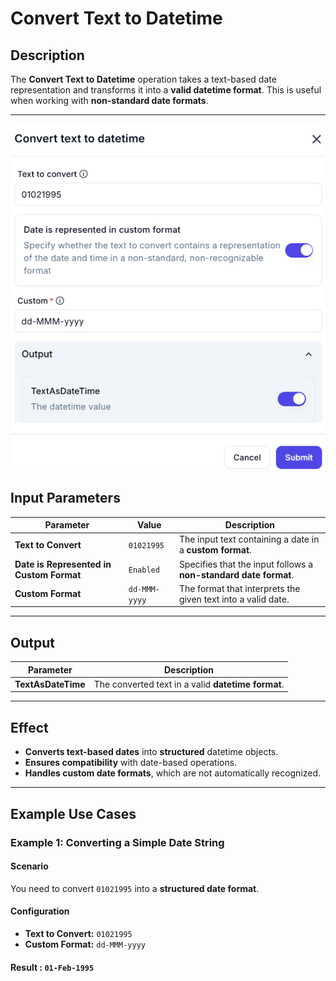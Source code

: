 # **Convert Text to Datetime**

## **Description**
The **Convert Text to Datetime** operation takes a text-based date representation and transforms it into a **valid datetime format**. This is useful when working with **non-standard date formats**.

---
![alt text](convert-text-to-datetime-1.png)

## **Input Parameters**

| Parameter                             | Value        | Description |
|---------------------------------------|-------------|-------------|
| **Text to Convert**                   | `01021995`  | The input text containing a date in a **custom format**. |
| **Date is Represented in Custom Format** | `Enabled`  | Specifies that the input follows a **non-standard date format**. |
| **Custom Format**                      | `dd-MMM-yyyy` | The format that interprets the given text into a valid date. |

---

## **Output**

| Parameter        | Description |
|-----------------|-------------|
| **TextAsDateTime** | The converted text in a valid **datetime format**. |

---

## **Effect**
- **Converts text-based dates** into **structured** datetime objects.
- **Ensures compatibility** with date-based operations.
- **Handles custom date formats**, which are not automatically recognized.

---

## **Example Use Cases**

### **Example 1: Converting a Simple Date String**

#### **Scenario**

You need to convert `01021995` into a **structured date format**.

#### **Configuration**

- **Text to Convert:** `01021995`
- **Custom Format:** `dd-MMM-yyyy`

#### **Result :** `01-Feb-1995`
